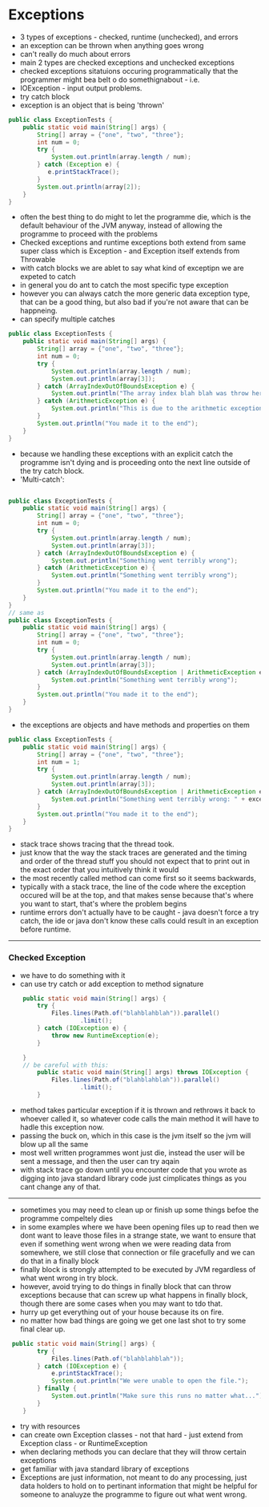 # Exceptions
- 3 types of exceptions - checked, runtime (unchecked), and errors 
- an exception can be thrown when anything goes wrong
- can't really do much about errors
- main 2 types are checked exceptions and unchecked exceptions
- checked exceptions sitatuions occuring programmatically that the programmer might bea belt o do somethignabout - i.e. 
- IOException - input output problems. 
- try catch block
- exception is an object that is being 'thrown'

```java
public class ExceptionTests {
    public static void main(String[] args) {
        String[] array = {"one", "two", "three"};
        int num = 0;
        try {
            System.out.println(array.length / num);
        } catch (Exception e) {
           e.printStackTrace();
        }
        System.out.println(array[2]);
    }
}
```
- often the best thing to do might to let the programme die, which is the default behaviour of the JVM anyway, instead of allowing the programme to proceed with the problems 
- Checked exceptions and runtime exceptions both extend from same super class which is Exception - and Exception itself extends from Throwable
- with catch blocks we are ablet to say what kind of exceptipn we are expeted to catch
- in general you do ant to catch the most specific type exception
- however you can always catch the more generic data exception type, that can be a good thing, but also bad if you're not aware that can be happneing. 
- can specify multiple catches

```java
public class ExceptionTests {
    public static void main(String[] args) {
        String[] array = {"one", "two", "three"};
        int num = 0;
        try {
            System.out.println(array.length / num);
            System.out.println(array[3]);
        } catch (ArrayIndexOutOfBoundsException e) {
            System.out.println("The array index blah blah was throw here");
        } catch (ArithmeticException e) {
            System.out.println("This is due to the arithmetic exception being thrown");
        }
        System.out.println("You made it to the end");
    }
}

```
- because we handling these exceptions with an explicit catch the programme isn't dying and is proceeding onto the next line outside of the try catch block.
- 'Multi-catch': 
```java

public class ExceptionTests {
    public static void main(String[] args) {
        String[] array = {"one", "two", "three"};
        int num = 0;
        try {
            System.out.println(array.length / num);
            System.out.println(array[3]);
        } catch (ArrayIndexOutOfBoundsException e) {
            System.out.println("Something went terribly wrong");
        } catch (ArithmeticException e) {
            System.out.println("Something went terribly wrong");
        }
        System.out.println("You made it to the end");
    }
}
// same as  
public class ExceptionTests {
    public static void main(String[] args) {
        String[] array = {"one", "two", "three"};
        int num = 0;
        try {
            System.out.println(array.length / num);
            System.out.println(array[3]);
        } catch (ArrayIndexOutOfBoundsException | ArithmeticException e) {
            System.out.println("Something went terribly wrong");
        }
        System.out.println("You made it to the end");
    }
}
```
- the exceptions are objects and have methods and properties on them

```java
public class ExceptionTests {
    public static void main(String[] args) {
        String[] array = {"one", "two", "three"};
        int num = 1;
        try {
            System.out.println(array.length / num);
            System.out.println(array[3]);
        } catch (ArrayIndexOutOfBoundsException | ArithmeticException exception) {
            System.out.println("Something went terribly wrong: " + exception.getMessage());
        }
        System.out.println("You made it to the end");
    }
}

```
- stack trace shows tracing that the thread took.
- just know that the way the stack traces are generated and the timing and order of the thread stuff you should not expect that to print out in the exact order that you intuitively think it would
- the most recently called method can come first so it seems backwards, 
- typically with a stack trace, the line of the code where the exception occured will be at the top, and that makes sense because that's where you want to start, that's where the problem begins
- runtime errors don't actually have to be caught - java doesn't force a try catch, the ide or java don't know these calls could result in an exception before runtime.

---
### Checked Exception
- we have to do something with it
- can use try catch or add exception to method signature
```java
    public static void main(String[] args) {
        try {
            Files.lines(Path.of("blahblahblah")).parallel()
                    .limit();
        } catch (IOException e) {
            throw new RuntimeException(e);
        }

    }
    // be careful with this:
        public static void main(String[] args) throws IOException {
            Files.lines(Path.of("blahblahblah")).parallel()
                    .limit();
        }

```
- method takes particular exception if it is thrown and rethrows it back to whoever called it, so whatever code calls the main method it will have to hadle this exception now.
- passing the buck on, which in this case is the jvm itself so the jvm will blow up all the same
- most well written programmes wont just die, instead the user will be sent a message, and then the user can try aqain
- with stack trace go down until you encounter code that you wrote as digging into java standard library code just cimplicates things as you cant change any of that.

---

- sometimes you may need to clean up or finish up some things befoe the programme compeltely dies
- in some examples where we have been opening files up to read then we dont want to leave those files in a strange state, we want to ensure that even if something went wrong when we were reading data from somewhere, we still close that connection or file gracefully and we can do that in a finally block
- finally block is strongly attempted to be executed by JVM regardless of what went wrong in try block. 
- however, avoid trying to do things in finally block that can throw exceptions because that can screw up what happens in finally block, though there are some cases when you may want to tdo that.
- hurry up get everything out of your house because its on fire.
- no matter how bad things are going we get one last shot to try some final clear up.

```java
 public static void main(String[] args) {
        try {
            Files.lines(Path.of("blahblahblah"));
        } catch (IOException e) {
            e.printStackTrace();
            System.out.println("We were unable to open the file.");
        } finally {
            System.out.println("Make sure this runs no matter what...");
        }
    }
```
- try with resources
- can create own Exception classes - not that hard - just extend from Exception class - or RuntimeException
- when declaring methods you can declare that they will throw certain exceptions
- get familiar with java standard library of exceptions
- Exceptions are just information, not meant to do any processing, just data holders to hold on to pertinant information that might be helpful for someone to analuyze the programme to figure out what went wrong.